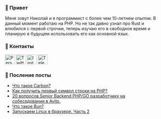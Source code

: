 ### 👋 Привет
Меня зовут Николай и я программист с более чем 10-летнем опытом. В данный момент работаю на PHP. Но не так давно узнал про Rust и влюбился с первой строчки, теперь изучаю его в свободное время и планирую в будущем использовать его как основной язык.

### 💬 Контакты
<a href="https://shanginn.ru"><img alt="Personal website" title="Personal website" src="https://shanginn.ru/favicons/favicon-96x96.png" width="32" height="32" /></a>
<a href="https://twitter.com/shanginn"><img alt="Twitter" title="Twitter" src="https://shanginn.ru/images/icons/twitter.png" width="32" height="32" /></a>
<a href="https://instagram.com/shanginn"><img alt="Instagram" title="Instagram" src="https://shanginn.ru/images/icons/instagram.png" width="32" height="32" /></a>
<a href="https://t.me/shanginn"><img alt="Telegram" title="Telegram" src="https://shanginn.ru/images/icons/telegram.png" width="32" height="32" /></a>

### 📰 Посление посты
<!-- BLOG-POST-LIST:START -->
- [Что такое Carbon?](http://shanginn.ru/what-is-carbon/)
- [Как получить первый символ строки на PHP?](http://shanginn.ru/php-how-to-get-string-first-char/)
- [20 вопросов Senior Backend PHP/GO разработчику на собеседовании в Avito.](http://shanginn.ru/avito-interview-technical-screening/)
- [Что такое Bun?](http://shanginn.ru/what-is-bun/)
- [Запускаем Linux в браузере. Часть 2](http://shanginn.ru/linux-in-the-browser-part-2/)
<!-- BLOG-POST-LIST:END -->
